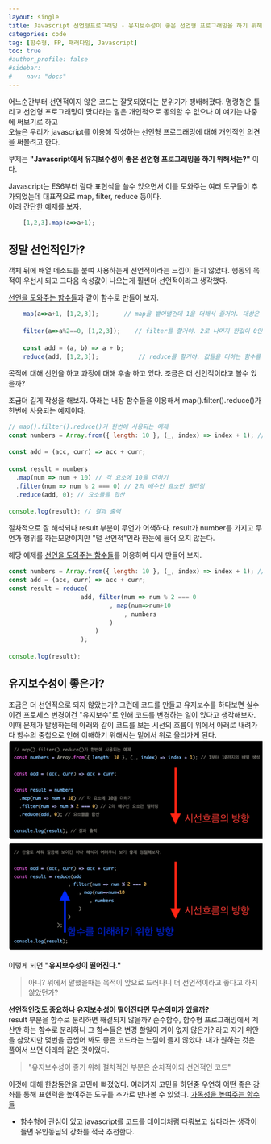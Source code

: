 ```yaml
---
layout: single
title: Javascript 선언형프로그래밍 - 유지보수성이 좋은 선언형 프로그래밍을 하기 위해서는?
categories: code
tag: [함수형, FP, 패러다임, Javascript]
toc: true
#author_profile: false
#sidebar:
#    nav: "docs"
---
```


어느순간부터 선언적이지 않은 코드는 잘못되었다는 분위기가 팽배해졌다. 명령형은 틀리고 선언형 프로그래밍이 맞다라는 말은 개인적으로 동의할 수 없으나 이 얘기는 나중에 써보기로 하고  
오늘은 우리가 javascript를 이용해 작성하는 선언형 프로그래밍에 대해 개인적인 의견을 써볼려고 한다.

부제는 **"Javascript에서 유지보수성이 좋은 선언형 프로그래밍을 하기 위해서는?"** 이다. 

Javascript는 ES6부터 람다 표현식을 쓸수 있으면서 이를 도와주는 여러 도구들이 추가되었는데 대표적으로 map, filter, reduce 등이다.  
아래 간단한 예제를 보자.

```javascript
    [1,2,3].map(a=>a+1);
```
## 정말 선언적인가?
객체 뒤에 배열 메소드를 붙여 사용하는게 선언적이라는 느낌이 들지 않았다.
행동의 목적이 우선시 되고 그다음 속성값이 나오는게 훨씬더 선언적이라고 생각했다.

[선언을 도와주는 함수들](../code_js선언형프로그래밍(2))과 같이 함수로 만들어 보자.

```javascript
    map(a=>a+1, [1,2,3]);       // map을 뱉어낼건데 1을 더해서 줄거야. 대상은 [1,2,3] 이야

    filter(a=>a%2==0, [1,2,3]);    // filter를 할거야. 2로 나머지 한값이 0인것만 줄거야. 대상은 [1,2,3] 이야

    const add = (a, b) => a + b;
    reduce(add, [1,2,3]);           // reduce를 할거야. 값들을 더하는 함수를 이용할거고 대상은 [1,2,3] 이야
```
목적에 대해 선언을 하고 과정에 대해 후술 하고 있다.
조금은 더 선언적이라고 볼수 있을까?

조금더 길게 작성을 해보자. 아래는 내장 함수들을 이용해서 map().filter().reduce()가 한번에 사용되는 예제이다.
```javascript
// map().filter().reduce()가 한번에 사용되는 예제
const numbers = Array.from({ length: 10 }, (_, index) => index + 1); // 1부터 10까지의 배열 생성

const add = (acc, curr) => acc + curr;

const result = numbers
  .map(num => num + 10) // 각 요소에 10을 더하기
  .filter(num => num % 2 === 0) // 2의 배수인 요소만 필터링
  .reduce(add, 0); // 요소들을 합산

console.log(result); // 결과 출력
```
절차적으로 잘 해석되나 result 부분이 무언가 어색하다. result가 number를 가지고 무언가 행위를 하는모양이지만 "덜 선언적"인라 한눈에 들어 오지 않는다.

해당 예제를 [선언을 도와주는 함수들](../code_js선언형프로그래밍(2))를 이용하여 다시 만들어 보자.
```javascript
const numbers = Array.from({ length: 10 }, (_, index) => index + 1); // 1부터 10까지의 배열 생성
const add = (acc, curr) => acc + curr;
const result = reduce(
                    add, filter(num => num % 2 === 0
                            , map(num=>num+10
                                , numbers
                            )
                        )
                    );

console.log(result);
```
## 유지보수성이 좋은가?
조금은 더 선언적으로 되지 않았는가? 그런데 코드를 만들고 유지보수를 하다보면 실수이건 프로세스 변경이건 "유지보수"로 인해 코드를 변경하는 일이 있다고 생각해보자.
이때 문제가 발생하는데 아래와 같이 코드를 보는 시선의 흐름이 위에서 아래로 내려가다 함수의 중첩으로 인해 이해하기 위해서는 밑에서 위로 올라가게 된다.   
<img src="/images/code/img_2.png" alt="">  

이렇게 되면 **"유지보수성이 떨어진다."**

> 아니? 위에서 말했을때는 목적이 앞으로 드러나니 더 선언적이라고 좋다고 하지 않았던가?  

**선언적인것도 중요하나 유지보수성이 떨어진다면 무슨의미가 있을까?**  
result 부분을 함수로 분리하면 해결되지 않을까? 순수함수, 함수형 프로그래밍에서 계산만 하는 함수로 분리하니 그 함수들은 변경 할일이 거이 없지 않은가? 라고 자기 위안을 삼았지만
몇번을 곱씹어 봐도 좋은 코드라는 느낌이 들지 않았다. 내가 원하는 것은 풀어서 쓰면 아래와 같은 것이었다. 

> "유지보수성이 좋기 위해 절차적인 부분은 순차적이되 선언적인 코드"

이것에 대해 한참동안을 고민에 빠졌었다. 여러가지 고민을 하던중 우연히 어떤 좋은 강좌를 통해 표현력을 높여주는 도구를 추가로 만나볼 수 있었다.
[가독성을 높여주는 함수들](../code_js선언형프로그래밍(3))

* 함수형에 관심이 있고 javascript를 코드를 데이터처럼 다뤄보고 싶다라는 생각이 들면 유인동님의 강좌를 적극 추천한다. 